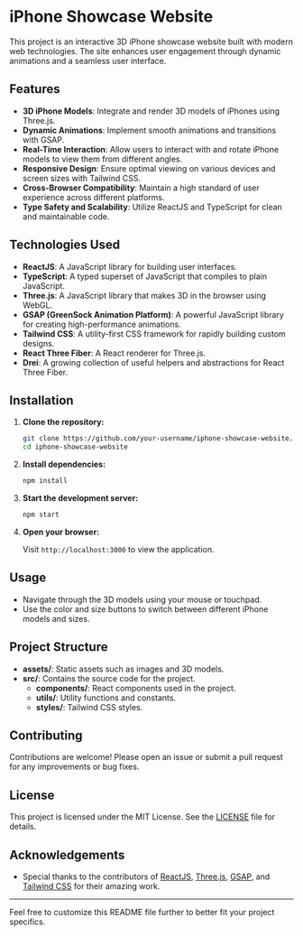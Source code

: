 
# iPhone Showcase Website

This project is an interactive 3D iPhone showcase website built with modern web technologies. The site enhances user engagement through dynamic animations and a seamless user interface.

## Features

- **3D iPhone Models**: Integrate and render 3D models of iPhones using Three.js.
- **Dynamic Animations**: Implement smooth animations and transitions with GSAP.
- **Real-Time Interaction**: Allow users to interact with and rotate iPhone models to view them from different angles.
- **Responsive Design**: Ensure optimal viewing on various devices and screen sizes with Tailwind CSS.
- **Cross-Browser Compatibility**: Maintain a high standard of user experience across different platforms.
- **Type Safety and Scalability**: Utilize ReactJS and TypeScript for clean and maintainable code.

## Technologies Used

- **ReactJS**: A JavaScript library for building user interfaces.
- **TypeScript**: A typed superset of JavaScript that compiles to plain JavaScript.
- **Three.js**: A JavaScript library that makes 3D in the browser using WebGL.
- **GSAP (GreenSock Animation Platform)**: A powerful JavaScript library for creating high-performance animations.
- **Tailwind CSS**: A utility-first CSS framework for rapidly building custom designs.
- **React Three Fiber**: A React renderer for Three.js.
- **Drei**: A growing collection of useful helpers and abstractions for React Three Fiber.

## Installation

1. **Clone the repository:**

   ```bash
   git clone https://github.com/your-username/iphone-showcase-website.git
   cd iphone-showcase-website
   ```

2. **Install dependencies:**

   ```bash
   npm install
   ```

3. **Start the development server:**

   ```bash
   npm start
   ```

4. **Open your browser:**

   Visit `http://localhost:3000` to view the application.

## Usage

- Navigate through the 3D models using your mouse or touchpad.
- Use the color and size buttons to switch between different iPhone models and sizes.

## Project Structure
  - **assets/**: Static assets such as images and 3D models.
- **src/**: Contains the source code for the project.
  - **components/**: React components used in the project.
  - **utils/**: Utility functions and constants.
  - **styles/**: Tailwind CSS styles.

## Contributing

Contributions are welcome! Please open an issue or submit a pull request for any improvements or bug fixes.

## License

This project is licensed under the MIT License. See the [LICENSE](LICENSE) file for details.

## Acknowledgements

- Special thanks to the contributors of [ReactJS](https://reactjs.org/), [Three.js](https://threejs.org/), [GSAP](https://greensock.com/gsap/), and [Tailwind CSS](https://tailwindcss.com/) for their amazing work.

---

Feel free to customize this README file further to better fit your project specifics.
